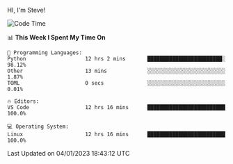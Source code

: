 HI, I'm Steve!
<!--START_SECTION:waka-->
![Code Time](http://img.shields.io/badge/Code%20Time-299%20hrs%2056%20mins-blue)

📊 **This Week I Spent My Time On** 

```text
💬 Programming Languages: 
Python                   12 hrs 2 mins       ████████████████████████░   98.12% 
Other                    13 mins             ░░░░░░░░░░░░░░░░░░░░░░░░░   1.87% 
TOML                     0 secs              ░░░░░░░░░░░░░░░░░░░░░░░░░   0.01%

🔥 Editors: 
VS Code                  12 hrs 16 mins      █████████████████████████   100.0%

💻 Operating System: 
Linux                    12 hrs 16 mins      █████████████████████████   100.0%

```


 Last Updated on 04/01/2023 18:43:12 UTC
<!--END_SECTION:waka-->
